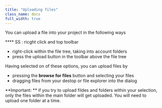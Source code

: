 ```yaml
---
title: "Uploading files"
class_name: docs
full_width: true
---
```


You can upload a file into your project in the following ways

**** SS : ricght click and top toolbar

- right-click within the file tree, taking into account folders
- press the upload button in the toolbar above the file tree

Having selected on of these options, you can upload files by

- pressing the **browse for files** button and selecting your files
- dragging files from your destop or file explorer into the dialog

**Important: ** if you try to upload fildes and folders within your selection, only the files within the main folder will get uploaded. You will need to upload one folder at a time.

